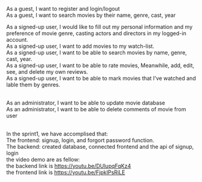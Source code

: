 As a guest, I want to register and login/logout</br>
As a guest, I want to search movies by their name, genre, cast, year</br>


As a signed-up user, I would like to fill out my personal information and my preference of movie genre, casting actors and directors in my logged-in account. </br>
As a signed-up user, I want to add movies to my watch-list.</br>
As a signed-up user, I want to be able to search movies by name, genre, cast, year.</br>
As a signed-up user, I want to be able to rate movies, Meanwhile, add, edit, see, and delete my own reviews.</br>
As a signed-up user, I want to be able to mark movies that I've watched and lable them by genres. </br></br>


As an administrator, I want to be able to update movie database</br>
As an administrator, I want to be able to delete comments of movie from user</br></br>

In the sprint1, we have accomplised that:</br>
The frontend: signup, login, and forgort password function.</br>
The backend: created database, connected frontend and the api of signup, login </br>
the video demo are as fellow:</br>
the backend link is <a>https://youtu.be/DUlupqFqKz4</a></br>
the frontend link is <a>https://youtu.be/FjpkIPsRiLE</a></br>
